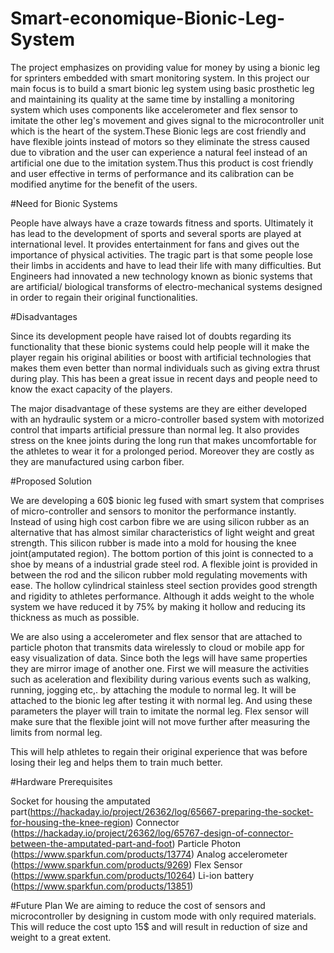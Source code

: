 # Smart-economique-Bionic-Leg-System
The project emphasizes on providing value for money by using a bionic leg for sprinters embedded with smart monitoring system. In this project our main focus is to build a smart bionic leg system using basic prosthetic leg and maintaining its quality at the same time by installing a monitoring system which uses components like accelerometer and flex sensor to imitate the other leg's movement and gives signal to the microcontroller unit which is the heart of the system.These Bionic legs are cost friendly and have flexible joints instead of motors so they eliminate the stress caused due to vibration and the user can experience a natural feel instead of an artificial one due to the imitation system.Thus this product is cost friendly and user effective in terms of performance and its calibration can be modified anytime for the benefit of the users.

#Need for Bionic Systems

People have always have a craze towards fitness and sports. Ultimately it has lead to the development of sports and several sports are played at international level. It provides entertainment for fans and gives out the importance of physical activities. The tragic part is that some people lose their limbs in accidents and have to lead their life with many difficulties. But Engineers had innovated a new technology known as bionic systems that are artificial/ biological transforms of electro-mechanical systems designed in order to regain their original functionalities.


#Disadvantages

Since its development people have raised lot of doubts regarding its functionality that these bionic systems could help people will it make the player regain his original abilities or boost with artificial technologies that makes them even better than normal individuals such as giving extra thrust during play. This has been a great issue in recent days and people need to know the exact capacity of the players.

The major disadvantage of these systems are they are either developed with an hydraulic system or a micro-controller based system with motorized control that imparts artificial pressure than normal leg. It also provides stress on the knee joints during the long run that makes uncomfortable for the athletes to wear it for a prolonged period. Moreover they are costly as they are manufactured using carbon fiber.

#Proposed Solution

We are developing a 60$ bionic leg fused with smart system that comprises of micro-controller and sensors to monitor the performance instantly. Instead of using high cost carbon fibre we are using silicon rubber as an alternative that has almost similar characteristics of light weight and great strength. This silicon rubber is made into a mold for housing the knee joint(amputated region). The bottom portion of this joint is connected to a shoe by means of a industrial grade steel rod. A flexible joint is provided in between the rod and the silicon rubber mold regulating movements with ease. The hollow cylindrical stainless steel section provides good strength and rigidity to athletes performance. Although it adds weight to the whole system we have reduced it by 75% by making it hollow and reducing its thickness as much as possible.

We are also using a accelerometer and flex sensor that are attached to particle photon that transmits data wirelessly to cloud or mobile app for easy visualization of data. Since both the legs will have same properties they are mirror image of another one. First we will measure the activities such as aceleration and flexibility during various events such as walking, running, jogging etc,. by attaching the module to normal leg. It will be attached to the bionic leg after testing it with normal leg. And using these parameters the player will train to imitate the normal leg. Flex sensor will make sure that the flexible joint will not move further after measuring the limits from normal leg. 

This will help athletes to regain their original experience that was before losing their leg and helps them to train much better.

#Hardware Prerequisites

Socket for housing the amputated part(https://hackaday.io/project/26362/log/65667-preparing-the-socket-for-housing-the-knee-region)
Connector (https://hackaday.io/project/26362/log/65767-design-of-connector-between-the-amputated-part-and-foot)
Particle Photon (https://www.sparkfun.com/products/13774)
Analog accelerometer (https://www.sparkfun.com/products/9269)
Flex Sensor (https://www.sparkfun.com/products/10264)
Li-ion battery (https://www.sparkfun.com/products/13851)

#Future Plan
We are aiming to reduce the cost of sensors and microcontroller by designing in custom mode with only required materials. This will reduce the cost upto 15$ and will result in reduction of size and weight to a great extent.

